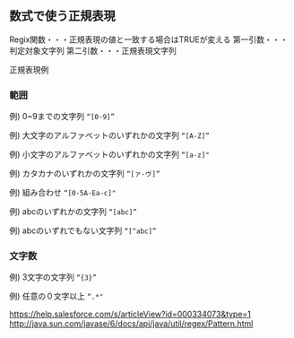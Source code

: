 ## 数式で使う正規表現
Regix関数・・・正規表現の値と一致する場合はTRUEが変える
第一引数・・・判定対象文字列
第二引数・・・正規表現文字列

正規表現例

### 範囲

例) 0~9までの文字列
```“[0-9]”```

例) 大文字のアルファベットのいずれかの文字列
```“[A-Z]”```

例) 小文字のアルファベットのいずれかの文字列
```“[a-z]"```

例) カタカナのいずれかの文字列
```“[ァ-ヴ]”```

例) 組み合わせ
```“[0-5A-Ea-c]"```


例) abcのいずれかの文字列
```“[abc]”```

例) abcのいずれでもない文字列
```“[^abc]”```


### 文字数

例) 3文字の文字列
```“{3}”```

例) 任意の０文字以上
```“.*"```

https://help.salesforce.com/s/articleView?id=000334073&type=1
http://java.sun.com/javase/6/docs/api/java/util/regex/Pattern.html

